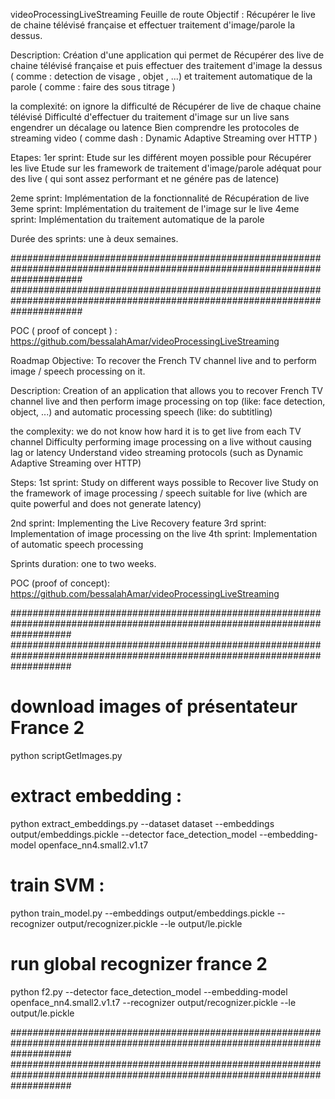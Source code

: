 videoProcessingLiveStreaming
Feuille de route Objectif : Récupérer le live de chaine télévisé française et effectuer traitement d'image/parole la dessus.

Description: Création d'une application qui permet de Récupérer des live de chaine télévisé française et puis effectuer des traitement d'image la dessus ( comme : detection de visage , objet , ...) et traitement automatique de la parole ( comme : faire des sous titrage )

la complexité: on ignore la difficulté de Récupérer de live de chaque chaine télévisé Difficulté d'effectuer du traitement d'image sur un live sans engendrer un décalage ou latence Bien comprendre les protocoles de streaming video ( comme dash : Dynamic Adaptive Streaming over HTTP )

Etapes: 1er sprint: Etude sur les différent moyen possible pour Récupérer les live Etude sur les framework de traitement d'image/parole adéquat pour des live ( qui sont assez performant et ne génére pas de latence)

2eme sprint: Implémentation de la fonctionnalité de Récupération de live 3eme sprint: Implémentation du traitement de l'image sur le live 4eme sprint: Implémentation du traitement automatique de la parole

Durée des sprints: une à deux semaines.

#############################################################################################################################
#############################################################################################################################

POC ( proof of concept ) : https://github.com/bessalahAmar/videoProcessingLiveStreaming

Roadmap Objective: To recover the French TV channel live and to perform image / speech processing on it.

Description: Creation of an application that allows you to recover French TV channel live and then perform image processing on top (like: face detection, object, ...) and automatic processing speech (like: do subtitling)

the complexity: we do not know how hard it is to get live from each TV channel Difficulty performing image processing on a live without causing lag or latency Understand video streaming protocols (such as Dynamic Adaptive Streaming over HTTP)

Steps: 1st sprint:     Study on different ways possible to Recover live     Study on the framework of image processing / speech suitable for live (which are quite powerful and does not generate latency)

2nd sprint:     Implementing the Live Recovery feature 3rd sprint:     Implementation of image processing on the live 4th sprint:     Implementation of automatic speech processing

Sprints duration: one to two weeks.

POC (proof of concept): https://github.com/bessalahAmar/videoProcessingLiveStreaming


###########################################################################################################################
###########################################################################################################################

# download images of présentateur France 2
python scriptGetImages.py 

# extract embedding :
python extract_embeddings.py --dataset dataset --embeddings output/embeddings.pickle --detector face_detection_model --embedding-model openface_nn4.small2.v1.t7

# train SVM :
python train_model.py --embeddings output/embeddings.pickle --recognizer output/recognizer.pickle --le output/le.pickle

# run global recognizer france 2
python f2.py --detector face_detection_model --embedding-model openface_nn4.small2.v1.t7 --recognizer output/recognizer.pickle --le output/le.pickle

###########################################################################################################################
###########################################################################################################################

